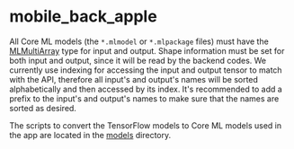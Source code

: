 # mobile_back_apple

All Core ML models (the `*.mlmodel` or `*.mlpackage` files) must have
the [MLMultiArray](<https://developer.apple.com/documentation/coreml/mlmultiarray>)
type for input and output. Shape information must be set for both input and
output, since it will be read by the backend codes.
We currently use indexing for accessing the input and output tensor to match
with the API, therefore all input's and output's names will be sorted
alphabetically and then accessed by its index. It's recommended to add a prefix
to the input's and output's names to make sure that the names are sorted as
desired.

The scripts to convert the TensorFlow models to Core ML models used in the app
are located in the [models](models) directory.
